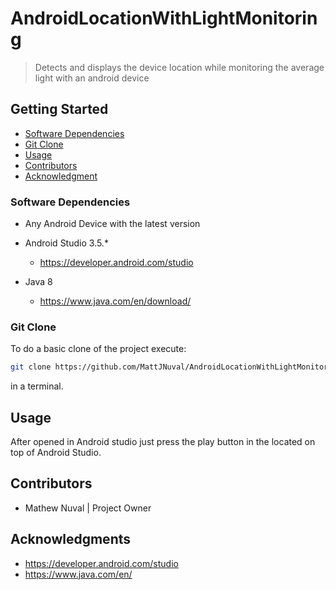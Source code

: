 # AndroidLocationWithLightMonitoring

> Detects and displays the device location while monitoring the average light with an android device

## Getting Started

* [Software Dependencies](#Software-Dependencies)
* [Git Clone](#Git-Clone)
* [Usage](#Usage)
* [Contributors](#Contributors)
* [Acknowledgment](#Acknowledgment)

### Software Dependencies

* Any Android Device with the latest version

* Android Studio 3.5.*
  
  * https://developer.android.com/studio

* Java 8
  
  * https://www.java.com/en/download/

### Git Clone
To do a basic clone of the project execute:
```bash
git clone https://github.com/MattJNuval/AndroidLocationWithLightMonitoring.git
```
in a terminal.

## Usage
After opened in Android studio just press the play button in the located on top of Android Studio.

## Contributors
* Mathew Nuval | Project Owner

## Acknowledgments
* https://developer.android.com/studio
* https://www.java.com/en/
